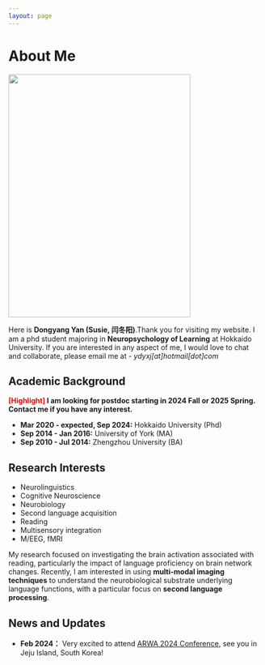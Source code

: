 ```yaml
---
layout: page
---
```


# About Me

<img src="https://ydyxj.github.io/Yan.jpg" class="floatpic" width="360" height="480">

Here is **Dongyang Yan (Susie, 闫冬阳)**.Thank you for visiting my website.
I am a phd student majoring in **Neuropsychology of Learning** at Hokkaido University. 
If you are interested in any aspect of me, I would love to chat and collaborate, please email me at - *ydyxj[at]hotmail[dot]com*

## Academic Background

**<font color='red'>[Highlight]</font> I am looking for postdoc starting in 2024 Fall or 2025 Spring. Contact me if you have any interest.**

- **Mar 2020 - expected, Sep 2024:**  Hokkaido University (Phd)
- **Sep 2014 - Jan 2016:** University of York (MA)
- **Sep 2010 - Jul 2014:** Zhengzhou University (BA)



## Research Interests

- Neurolinguistics
- Cognitive Neuroscience
- Neurobiology
- Second language acquisition
- Reading
- Multisensory integration
- M/EEG, fMRI

My research focused on investigating the brain activation associated with reading, particularly the impact of language proficiency on brain network changes. Recently, I am interested in using **multi-modal imaging techniques** to understand the neurobiological substrate underlying language functions, with a particular focus on **second language processing**.



## News and Updates

- **Feb 2024：** Very excited to attend [ARWA 2024 Conference](https://www.arwasia.org/arwa-2024), see you in Jeju Island, South Korea!





